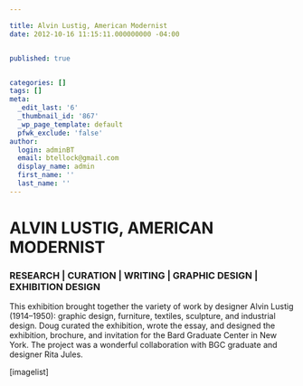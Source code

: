 ```yaml
---

title: Alvin Lustig, American Modernist
date: 2012-10-16 11:15:11.000000000 -04:00


published: true


categories: []
tags: []
meta:
  _edit_last: '6'
  _thumbnail_id: '867'
  _wp_page_template: default
  pfwk_exclude: 'false'
author:
  login: adminBT
  email: btellock@gmail.com
  display_name: admin
  first_name: ''
  last_name: ''
---
```

<h1>ALVIN LUSTIG, AMERICAN MODERNIST</h1>
<h3>RESEARCH | CURATION | WRITING | GRAPHIC DESIGN | EXHIBITION DESIGN</h3>
This exhibition brought together the variety of work by designer Alvin Lustig (1914–1950): graphic design, furniture, textiles, sculpture, and industrial design. Doug curated the exhibition, wrote the essay, and designed the exhibition, brochure, and invitation for the Bard Graduate Center in New York. The project was a wonderful collaboration with BGC graduate and designer Rita Jules.


[imagelist]
